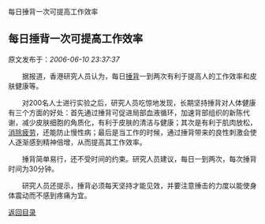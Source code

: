 每日捶背一次可提高工作效率
## 每日捶背一次可提高工作效率

 原文发布于：*2006-06-10 23:37:37*

 
　　据报道，香港研究人员认为，每日[捶背](http&#58;//sou.china.com/result.php?query=%E6%8D%B6%E8%83%8C&amp;confirm=QW)一到两次有利于提高人的工作效率和皮肤健康等。

　　对200名人士进行实验之后，研究人员吃惊地发现，长期坚持捶背对人体健康有三个方面的好处：首先通过捶背可促进局部血液循环，加速背部组织的新陈代谢，减少皮肤细胞的角质化，有利于皮肤的清洁与健康；其次是有利于肌肉放松，[消除疲劳](http&#58;//sou.china.com/result.php?query=%E6%B6%88%E9%99%A4%E7%96%B2%E5%8A%B3&amp;confirm=QW)，还能防止慢性病；最后是当工作的时候，通过捶背带来的良性刺激会使人逐渐感到精神倍增，从而提高其工作效率。

　　捶背简单易行，还不受时间的约束。研究人员建议，每日一到两次，每次捶背时间为30分钟。

　　研究人员还提示，捶背必须每天坚持才能见效，并要注意捶击的力度以能使身体震动而不感到疼痛为宜。

[返回目录](index.html)

